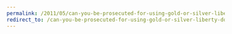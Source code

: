 ```yaml
---
permalink: /2011/05/can-you-be-prosecuted-for-using-gold-or-silver-liberty-dollar-part-iii/
redirect_to: /can-you-be-prosecuted-for-using-gold-or-silver-liberty-dollar-part-iii/
---
```

